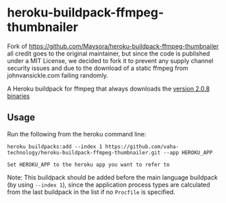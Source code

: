 # heroku-buildpack-ffmpeg-thumbnailer

Fork of https://github.com/Maysora/heroku-buildpack-ffmpeg-thumbnailer all credit goes to the original maintainer, but since the code is published under a MIT License, we decided to fork it to prevent any supply channel security issues and due to the download of a static ffmpeg from johnvansickle.com failing randomly.

A Heroku buildpack for ffmpeg that always downloads the [version 2.0.8 binaries](https://github.com/vaha-technology/heroku-buildpack-ffmpeg-thumbnailer/releases/download/ffmpegthumbnailer-2.0.8/ffmpegthumbnailer_2.0.8.bin.tar.gz)

## Usage

Run the following from the heroku command line:

```
heroku buildpacks:add --index 1 https://github.com/vaha-technology/heroku-buildpack-ffmpeg-thumbnailer.git --app HEROKU_APP
```

```
Set HEROKU_APP to the heroku app you want to refer to
```

Note: This buildpack should be added before the main language buildpack (by using `--index 1`),
since the application process types are calculated from the last buildpack in the list if no
`Procfile` is specified.
